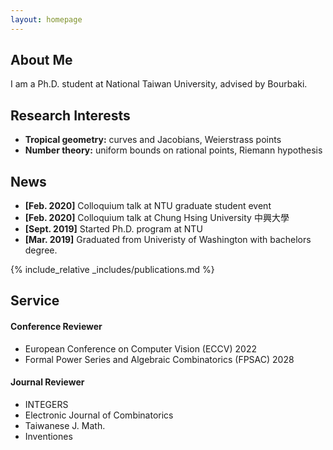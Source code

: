 ```yaml
---
layout: homepage
---
```


## About Me

I am a Ph.D. student at National Taiwan University, advised by Bourbaki.

## Research Interests

- **Tropical geometry:** curves and Jacobians, Weierstrass points
- **Number theory:** uniform bounds on rational points, Riemann hypothesis

## News

- **[Feb. 2020]** Colloquium talk at NTU graduate student event
- **[Feb. 2020]** Colloquium talk at Chung Hsing University 中興大學
- **[Sept. 2019]** Started Ph.D. program at NTU
- **[Mar. 2019]** Graduated from Univeristy of Washington with bachelors degree.

{% include_relative _includes/publications.md %}

## Service

#### Conference Reviewer
- European Conference on Computer Vision (ECCV) 2022
- Formal Power Series and Algebraic Combinatorics (FPSAC) 2028

#### Journal Reviewer
- INTEGERS
- Electronic Journal of Combinatorics
- Taiwanese J. Math.
- Inventiones
  